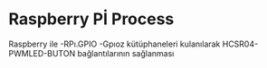 # Raspberry Pİ Process
 Raspberry ile 
 -RPı.GPIO 
 -Gpıoz 
    kütüphaneleri kulanılarak  HCSR04-PWMLED-BUTON bağlantılarının sağlanması
